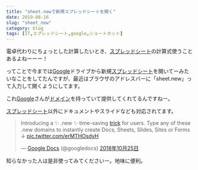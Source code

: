 ```yaml
---
title: "sheet.newで新規スプレッドシートを開く"
date: 2019-08-16
slug: "sheet_new"
category: blog
tags: [IT,スプレッドシート,google,ショートカット]
---
```

<p>電卓代わりにちょっとした計算したいとき、<a class="keyword" href="http://d.hatena.ne.jp/keyword/%A5%B9%A5%D7%A5%EC%A5%C3%A5%C9%A5%B7%A1%BC%A5%C8">スプレッドシート</a>の計算式使うことあるよねーーー！</p>

<p>ってことで今までは<a class="keyword" href="http://d.hatena.ne.jp/keyword/Google">Google</a>ドライブから新規<a class="keyword" href="http://d.hatena.ne.jp/keyword/%A5%B9%A5%D7%A5%EC%A5%C3%A5%C9%A5%B7%A1%BC%A5%C8">スプレッドシート</a>を開いてーみたいなことをしてたんですが、最近はブラウザのアドレスバーに「sheet.new」って入力して開くようにしてます。</p>

<p>これ<a class="keyword" href="http://d.hatena.ne.jp/keyword/Google">Google</a>さんが<a class="keyword" href="http://d.hatena.ne.jp/keyword/%A5%C9%A5%E1%A5%A4%A5%F3">ドメイン</a>を持っていて提供してくれてるんですねー。</p>

<p><a class="keyword" href="http://d.hatena.ne.jp/keyword/%A5%B9%A5%D7%A5%EC%A5%C3%A5%C9%A5%B7%A1%BC%A5%C8">スプレッドシート</a>以外にドキュメントやスライドなども対応されてます。</p>

<p><blockquote class="twitter-tweet" data-lang="ja"><p lang="en" dir="ltr">Introducing a ✨ .new ✨ time-saving <a class="keyword" href="http://d.hatena.ne.jp/keyword/trick">trick</a> for users. Type any of these .new domains to instantly create Docs, Sheets, Slides, Sites or Forms ↓ <a href="https://t.co/erMTHOsdyH">pic.twitter.com/erMTHOsdyH</a></p>&mdash; <a class="keyword" href="http://d.hatena.ne.jp/keyword/Google%20Docs">Google Docs</a> (@googledocs) <a href="https://twitter.com/googledocs/status/1055490445088903168?ref_src=twsrc%5Etfw">2018年10月25日</a></blockquote><script async src="https://platform.twitter.com/widgets.js" charset="utf-8"></script></p>

<p>知らなかった人は是非使ってみてくださいー。地味に便利。</p>

